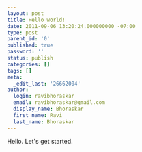 ```yaml
---
layout: post
title: Hello world!
date: 2011-09-06 13:20:24.000000000 -07:00
type: post
parent_id: '0'
published: true
password: ''
status: publish
categories: []
tags: []
meta:
  _edit_last: '26662004'
author:
  login: ravibhoraskar
  email: ravibhoraskar@gmail.com
  display_name: Bhoraskar
  first_name: Ravi
  last_name: Bhoraskar
---
```

Hello. Let's get started.
